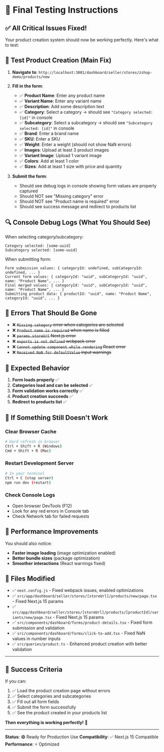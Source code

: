 # 🧪 Final Testing Instructions

## ✅ **All Critical Issues Fixed!**

Your product creation system should now be working perfectly. Here's what to test:

## 🔧 **Test Product Creation (Main Fix)**

1. **Navigate to**: `http://localhost:3001/dashboard/seller/stores/zshop-demo/products/new`

2. **Fill in the form**:
   - ✅ **Product Name**: Enter any product name
   - ✅ **Variant Name**: Enter any variant name  
   - ✅ **Description**: Add some description text
   - ✅ **Category**: Select a category → should see `"Category selected: [id]"` in console
   - ✅ **Subcategory**: Select a subcategory → should see `"Subcategory selected: [id]"` in console
   - ✅ **Brand**: Enter a brand name
   - ✅ **SKU**: Enter a SKU
   - ✅ **Weight**: Enter a weight (should not show NaN errors)
   - ✅ **Images**: Upload at least 3 product images
   - ✅ **Variant Image**: Upload 1 variant image
   - ✅ **Colors**: Add at least 1 color
   - ✅ **Sizes**: Add at least 1 size with price and quantity

3. **Submit the form**:
   - Should see debug logs in console showing form values are properly captured
   - Should NOT see "Missing category" error
   - Should NOT see "Product name is required" error
   - Should see success message and redirect to products list

## 🔍 **Console Debug Logs (What You Should See)**

When selecting category/subcategory:
```
Category selected: [some-uuid]
Subcategory selected: [some-uuid]
```

When submitting form:
```
Form submission values: { categoryId: undefined, subCategoryId: undefined, ... }
Current form values: { categoryId: "uuid", subCategoryId: "uuid", name: "Product Name", ... }
Final merged values: { categoryId: "uuid", subCategoryId: "uuid", name: "Product Name", ... }
Submitting product data: { productId: "uuid", name: "Product Name", categoryId: "uuid", ... }
```

## 🚫 **Errors That Should Be Gone**

- ❌ ~~`Missing category` error when categories are selected~~
- ❌ ~~`Product name is required` when name is filled~~
- ❌ ~~`params.storeUrl` Next.js error~~
- ❌ ~~`exports is not defined` webpack error~~
- ❌ ~~`Cannot update component while rendering` React error~~
- ❌ ~~`Received NaN for defaultValue` input warnings~~

## 🎯 **Expected Behavior**

1. **Form loads properly** ✅
2. **Categories load and can be selected** ✅
3. **Form validation works correctly** ✅
4. **Product creation succeeds** ✅
5. **Redirect to products list** ✅

## 🐛 **If Something Still Doesn't Work**

### **Clear Browser Cache**
```bash
# Hard refresh in browser
Ctrl + Shift + R (Windows)
Cmd + Shift + R (Mac)
```

### **Restart Development Server**
```bash
# In your terminal
Ctrl + C (stop server)
npm run dev (restart)
```

### **Check Console Logs**
- Open browser DevTools (F12)
- Look for any red errors in Console tab
- Check Network tab for failed requests

## 🚀 **Performance Improvements**

You should also notice:
- **Faster image loading** (image optimization enabled)
- **Better bundle sizes** (package optimization)
- **Smoother interactions** (React warnings fixed)

## 📁 **Files Modified**

- ✅ `next.config.js` - Fixed webpack issues, enabled optimizations
- ✅ `src/app/dashboard/seller/stores/[storeUrl]/products/new/page.tsx` - Fixed Next.js 15 params
- ✅ `src/app/dashboard/seller/stores/[storeUrl]/products/[productId]/variants/new/page.tsx` - Fixed Next.js 15 params  
- ✅ `src/components/dashboard/forms/product-details.tsx` - Fixed form submission and validation
- ✅ `src/components/dashboard/forms/click-to-add.tsx` - Fixed NaN values in number inputs
- ✅ `src/queries/product.ts` - Enhanced product creation with better validation

---

## 🎉 **Success Criteria**

If you can:
1. ✅ Load the product creation page without errors
2. ✅ Select categories and subcategories 
3. ✅ Fill out all form fields
4. ✅ Submit the form successfully
5. ✅ See the product created in your products list

**Then everything is working perfectly!** 🎊

---
**Status**: 🟢 Ready for Production Use
**Compatibility**: ✅ Next.js 15 Compatible
**Performance**: ⚡ Optimized 